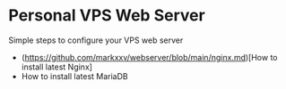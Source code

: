 # Personal VPS Web Server
Simple steps to configure your VPS web server 

* (https://github.com/markxxv/webserver/blob/main/nginx.md)[How to install latest Nginx]
* How to install latest MariaDB
